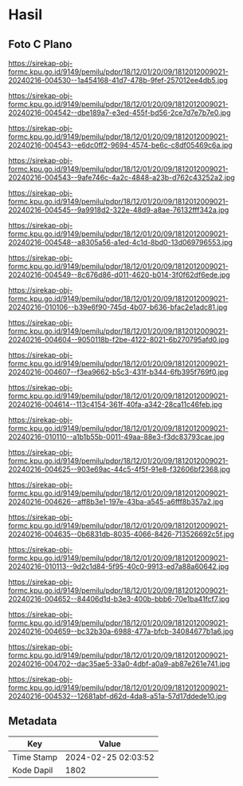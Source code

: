 # Hasil

## Foto C Plano

https://sirekap-obj-formc.kpu.go.id/9149/pemilu/pdpr/18/12/01/20/09/1812012009021-20240216-004530--1a454168-41d7-478b-9fef-257012ee4db5.jpg

https://sirekap-obj-formc.kpu.go.id/9149/pemilu/pdpr/18/12/01/20/09/1812012009021-20240216-004542--dbe189a7-e3ed-455f-bd56-2ce7d7e7b7e0.jpg

https://sirekap-obj-formc.kpu.go.id/9149/pemilu/pdpr/18/12/01/20/09/1812012009021-20240216-004543--e6dc0ff2-9694-4574-be6c-c8df05469c6a.jpg

https://sirekap-obj-formc.kpu.go.id/9149/pemilu/pdpr/18/12/01/20/09/1812012009021-20240216-004543--9afe746c-4a2c-4848-a23b-d762c43252a2.jpg

https://sirekap-obj-formc.kpu.go.id/9149/pemilu/pdpr/18/12/01/20/09/1812012009021-20240216-004545--9a9918d2-322e-48d9-a8ae-76132fff342a.jpg

https://sirekap-obj-formc.kpu.go.id/9149/pemilu/pdpr/18/12/01/20/09/1812012009021-20240216-004548--a8305a56-a1ed-4c1d-8bd0-13d069796553.jpg

https://sirekap-obj-formc.kpu.go.id/9149/pemilu/pdpr/18/12/01/20/09/1812012009021-20240216-004549--8c676d86-d011-4620-b014-3f0f62df6ede.jpg

https://sirekap-obj-formc.kpu.go.id/9149/pemilu/pdpr/18/12/01/20/09/1812012009021-20240216-010106--b39e6f90-745d-4b07-b636-bfac2e1adc81.jpg

https://sirekap-obj-formc.kpu.go.id/9149/pemilu/pdpr/18/12/01/20/09/1812012009021-20240216-004604--9050118b-f2be-4122-8021-6b270795afd0.jpg

https://sirekap-obj-formc.kpu.go.id/9149/pemilu/pdpr/18/12/01/20/09/1812012009021-20240216-004607--f3ea9662-b5c3-431f-b344-6fb395f769f0.jpg

https://sirekap-obj-formc.kpu.go.id/9149/pemilu/pdpr/18/12/01/20/09/1812012009021-20240216-004614--113c4154-361f-40fa-a342-28ca11c46feb.jpg

https://sirekap-obj-formc.kpu.go.id/9149/pemilu/pdpr/18/12/01/20/09/1812012009021-20240216-010110--a1b1b55b-0011-49aa-88e3-f3dc83793cae.jpg

https://sirekap-obj-formc.kpu.go.id/9149/pemilu/pdpr/18/12/01/20/09/1812012009021-20240216-004625--903e69ac-44c5-4f5f-91e8-f32606bf2368.jpg

https://sirekap-obj-formc.kpu.go.id/9149/pemilu/pdpr/18/12/01/20/09/1812012009021-20240216-004626--aff8b3e1-197e-43ba-a545-a6fff8b357a2.jpg

https://sirekap-obj-formc.kpu.go.id/9149/pemilu/pdpr/18/12/01/20/09/1812012009021-20240216-004635--0b6831db-8035-4066-8426-713526692c5f.jpg

https://sirekap-obj-formc.kpu.go.id/9149/pemilu/pdpr/18/12/01/20/09/1812012009021-20240216-010113--9d2c1d84-5f95-40c0-9913-ed7a88a60642.jpg

https://sirekap-obj-formc.kpu.go.id/9149/pemilu/pdpr/18/12/01/20/09/1812012009021-20240216-004652--84406d1d-b3e3-400b-bbb6-70e1ba41fcf7.jpg

https://sirekap-obj-formc.kpu.go.id/9149/pemilu/pdpr/18/12/01/20/09/1812012009021-20240216-004659--bc32b30a-6988-477a-bfcb-34084677b1a6.jpg

https://sirekap-obj-formc.kpu.go.id/9149/pemilu/pdpr/18/12/01/20/09/1812012009021-20240216-004702--dac35ae5-33a0-4dbf-a0a9-ab87e261e741.jpg

https://sirekap-obj-formc.kpu.go.id/9149/pemilu/pdpr/18/12/01/20/09/1812012009021-20240216-004532--12681abf-d62d-4da8-a51a-57d17ddede10.jpg


## Metadata

| Key        | Value               |
| ---------- | ------------------- |
| Time Stamp | 2024-02-25 02:03:52 |
| Kode Dapil | 1802                |



